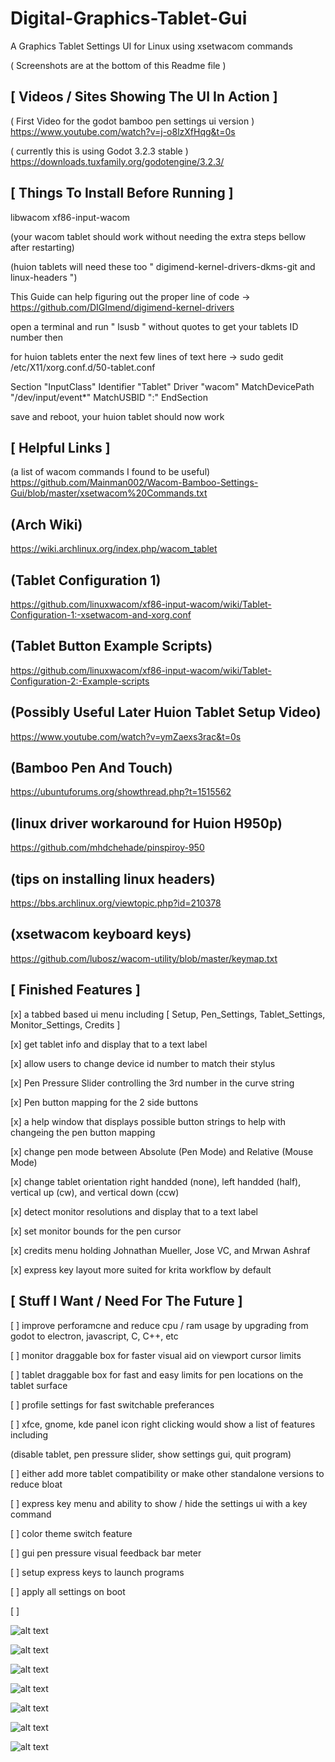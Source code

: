 # Digital-Graphics-Tablet-Gui
A Graphics Tablet Settings UI for Linux using xsetwacom commands

( Screenshots are at the bottom of this Readme file )


[ Videos / Sites Showing The UI In Action  ]
-

( First Video for the godot bamboo pen settings ui version )
https://www.youtube.com/watch?v=j-o8lzXfHqg&t=0s

( currently this is using Godot 3.2.3 stable )
https://downloads.tuxfamily.org/godotengine/3.2.3/


[ Things To Install Before Running ]
-
libwacom xf86-input-wacom 

(your wacom tablet should work without needing the extra steps bellow after restarting)

(huion tablets will need these too " digimend-kernel-drivers-dkms-git and linux-headers ")

This Guide can help figuring out the proper line of code -> https://github.com/DIGImend/digimend-kernel-drivers

open a terminal and run " lsusb " without quotes to get your tablets ID number then

for huion tablets enter the next few lines of text here -> sudo gedit /etc/X11/xorg.conf.d/50-tablet.conf

Section "InputClass"
    Identifier "Tablet"
    Driver "wacom"
    MatchDevicePath "/dev/input/event*"
    MatchUSBID "<VID>:<PID>"
EndSection

save and reboot, your huion tablet should now work

[ Helpful Links ]
-

(a list of wacom commands I found to be useful) https://github.com/Mainman002/Wacom-Bamboo-Settings-Gui/blob/master/xsetwacom%20Commands.txt

(Arch Wiki)
-
https://wiki.archlinux.org/index.php/wacom_tablet

(Tablet Configuration 1)
-
https://github.com/linuxwacom/xf86-input-wacom/wiki/Tablet-Configuration-1:-xsetwacom-and-xorg.conf

(Tablet Button Example Scripts)
-
https://github.com/linuxwacom/xf86-input-wacom/wiki/Tablet-Configuration-2:-Example-scripts

(Possibly Useful Later Huion Tablet Setup Video)
-
https://www.youtube.com/watch?v=ymZaexs3rac&t=0s

(Bamboo Pen And Touch)
-
https://ubuntuforums.org/showthread.php?t=1515562

(linux driver workaround for Huion H950p)
-
https://github.com/mhdchehade/pinspiroy-950

(tips on installing linux headers)
-
https://bbs.archlinux.org/viewtopic.php?id=210378

(xsetwacom keyboard keys)
-
https://github.com/lubosz/wacom-utility/blob/master/keymap.txt

[ Finished Features ]
-
[x] a tabbed based ui menu including [ Setup, Pen_Settings, Tablet_Settings, Monitor_Settings, Credits ]

[x] get tablet info and display that to a text label

[x] allow users to change device id number to match their stylus

[x] Pen Pressure Slider controlling the 3rd number in the curve string

[x] Pen button mapping for the 2 side buttons

[x] a help window that displays possible button strings to help with changeing the pen button mapping 

[x] change pen mode between Absolute (Pen Mode) and Relative (Mouse Mode)

[x] change tablet orientation right handded (none), left handded (half), vertical up (cw), and vertical down (ccw)

[x] detect monitor resolutions and display that to a text label

[x] set monitor bounds for the pen cursor

[x] credits menu holding Johnathan Mueller, Jose VC, and Mrwan Ashraf

[x] express key layout more suited for krita workflow by default


[ Stuff I Want / Need For The Future ]
-
[ ] improve perforamcne and reduce cpu / ram usage by upgrading from godot to electron, javascript, C, C++, etc

[ ] monitor draggable box for faster visual aid on viewport cursor limits

[ ] tablet draggable box for fast and easy limits for pen locations on the tablet surface

[ ] profile settings for fast switchable preferances

[ ] xfce, gnome, kde panel icon right clicking would show a list of features including

(disable tablet, pen pressure slider, show settings gui, quit program)

[ ] either add more tablet compatibility or make other standalone versions to reduce bloat

[ ] express key menu and ability to show / hide the settings ui with a key command 

[ ] color theme switch feature

[ ] gui pen pressure visual feedback bar meter

[ ] setup express keys to launch programs

[ ] apply all settings on boot

[ ]


![alt text](https://github.com/Mainman002/Wacom-Bamboo-Settings-Gui/blob/master/ScreenShots/1.png)

![alt text](https://github.com/Mainman002/Wacom-Bamboo-Settings-Gui/blob/master/ScreenShots/2.png)

![alt text](https://github.com/Mainman002/Wacom-Bamboo-Settings-Gui/blob/master/ScreenShots/3.png)

![alt text](https://github.com/Mainman002/Wacom-Bamboo-Settings-Gui/blob/master/ScreenShots/4.png)

![alt text](https://github.com/Mainman002/Wacom-Bamboo-Settings-Gui/blob/master/ScreenShots/5.png)

![alt text](https://github.com/Mainman002/Wacom-Bamboo-Settings-Gui/blob/master/ScreenShots/6.png)

![alt text](https://github.com/Mainman002/Wacom-Bamboo-Settings-Gui/blob/master/ScreenShots/7.png)



